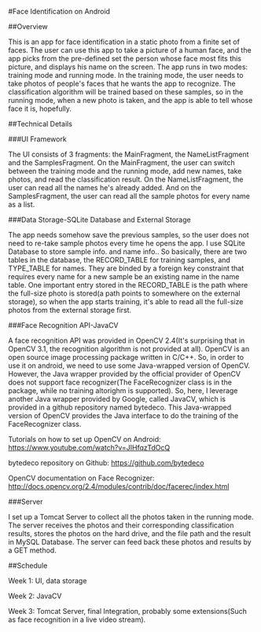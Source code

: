 #Face Identification on Android

##Overview

This is an app for face identification in a static photo from a finite set of faces. The user can use this app to take a picture of a human face, and the app picks from the pre-defined set the person whose face most fits this picture, and displays his name on the screen. The app runs in two modes: training mode and running mode. In the training mode, the user needs to take photos of people's faces that he wants the app to recognize. The classification algorithm will be trained based on these samples, so in the running mode, when a new photo is taken, and the app is able to tell whose face it is, hopefully.

##Technical Details

###UI Framework

The UI consists of 3 fragments: the MainFragment, the NameListFragment and the SamplesFragment. On the MainFragment, the user can switch between the training mode and the running mode, add new names, take photos, and read the classification result. On the NameListFragment, the user can read all the names he's already added. And on the SamplesFragment, the user can read all the sample photos for every name as a list.

###Data Storage-SQLite Database and External Storage

The app needs somehow save the previous samples, so the user does not need to re-take sample photos every time he opens the app. I use SQLite Database to store sample info. and name info.. So basically, there are two tables in the database, the RECORD_TABLE for training samples, and TYPE_TABLE for names. They are binded by a foreign key constraint that requires every name for a new sample be an existing name in the name table. One important entry stored in the RECORD_TABLE is the path where the full-size photo is stored(a path points to somewhere on the external storage), so when the app starts training, it's able to read all the full-size photos from the external storage first.

###Face Recognition API-JavaCV

A face recognition API was provided in OpenCV 2.4(It's surprising that in OpenCV 3.1, the recognition algorithm is not provided at all). OpenCV is an open source image processing package written in C/C++. So, in order to use it on android, we need to use some Java-wrapped version of OpenCV. However, the Java wrapper provided by the official provider of OpenCV does not support face recognizer(The FaceRecognizer class is in the package, while no training altorighm is supported). So, here, I leverage another Java wrapper provided by Google, called JavaCV, which is provided in a github repository named bytedeco. This Java-wrapped version of OpenCV provides the Java interface to do the training of the FaceRecognizer class.

Tutorials on how to set up OpenCV on Android: https://www.youtube.com/watch?v=JIHfqzTdOcQ

bytedeco repository on Github: https://github.com/bytedeco

OpenCV documentation on Face Recognizer: http://docs.opencv.org/2.4/modules/contrib/doc/facerec/index.html

###Server

I set up a Tomcat Server to collect all the photos taken in the running mode. The server receives the photos and their corresponding classification results, stores the photos on the hard drive, and the file path and the result in MySQL Database. The server can feed back these photos and results by a GET method.

##Schedule

Week 1: UI, data storage

Week 2: JavaCV

Week 3: Tomcat Server, final Integration, probably some extensions(Such as face recognition in a live video stream).
